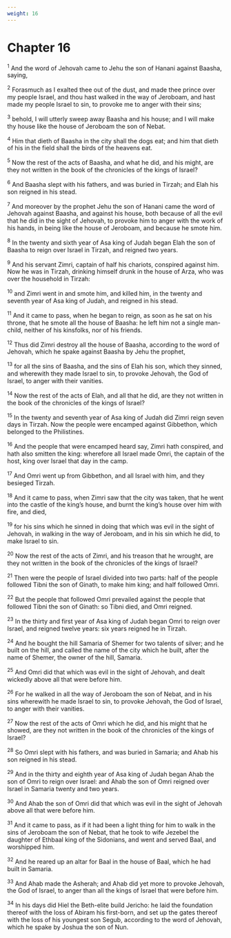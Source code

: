 ```yaml
---
weight: 16
---
```


# Chapter 16

<sup>1</sup> And the word of Jehovah came to Jehu the son of Hanani against Baasha, saying, 

<sup>2</sup> Forasmuch as I exalted thee out of the dust, and made thee prince over my people Israel, and thou hast walked in the way of Jeroboam, and hast made my people Israel to sin, to provoke me to anger with their sins; 

<sup>3</sup> behold, I will utterly sweep away Baasha and his house; and I will make thy house like the house of Jeroboam the son of Nebat. 

<sup>4</sup> Him that dieth of Baasha in the city shall the dogs eat; and him that dieth of his in the field shall the birds of the heavens eat. 

<sup>5</sup> Now the rest of the acts of Baasha, and what he did, and his might, are they not written in the book of the chronicles of the kings of Israel? 

<sup>6</sup> And Baasha slept with his fathers, and was buried in Tirzah; and Elah his son reigned in his stead. 

<sup>7</sup> And moreover by the prophet Jehu the son of Hanani came the word of Jehovah against Baasha, and against his house, both because of all the evil that he did in the sight of Jehovah, to provoke him to anger with the work of his hands, in being like the house of Jeroboam, and because he smote him. 

<sup>8</sup> In the twenty and sixth year of Asa king of Judah began Elah the son of Baasha to reign over Israel in Tirzah, and reigned two years. 

<sup>9</sup> And his servant Zimri, captain of half his chariots, conspired against him. Now he was in Tirzah, drinking himself drunk in the house of Arza, who was over the household in Tirzah: 

<sup>10</sup> and Zimri went in and smote him, and killed him, in the twenty and seventh year of Asa king of Judah, and reigned in his stead. 

<sup>11</sup> And it came to pass, when he began to reign, as soon as he sat on his throne, that he smote all the house of Baasha: he left him not a single man-child, neither of his kinsfolks, nor of his friends. 

<sup>12</sup> Thus did Zimri destroy all the house of Baasha, according to the word of Jehovah, which he spake against Baasha by Jehu the prophet, 

<sup>13</sup> for all the sins of Baasha, and the sins of Elah his son, which they sinned, and wherewith they made Israel to sin, to provoke Jehovah, the God of Israel, to anger with their vanities. 

<sup>14</sup> Now the rest of the acts of Elah, and all that he did, are they not written in the book of the chronicles of the kings of Israel? 

<sup>15</sup> In the twenty and seventh year of Asa king of Judah did Zimri reign seven days in Tirzah. Now the people were encamped against Gibbethon, which belonged to the Philistines. 

<sup>16</sup> And the people that were encamped heard say, Zimri hath conspired, and hath also smitten the king: wherefore all Israel made Omri, the captain of the host, king over Israel that day in the camp. 

<sup>17</sup> And Omri went up from Gibbethon, and all Israel with him, and they besieged Tirzah. 

<sup>18</sup> And it came to pass, when Zimri saw that the city was taken, that he went into the castle of the king’s house, and burnt the king’s house over him with fire, and died, 

<sup>19</sup> for his sins which he sinned in doing that which was evil in the sight of Jehovah, in walking in the way of Jeroboam, and in his sin which he did, to make Israel to sin. 

<sup>20</sup> Now the rest of the acts of Zimri, and his treason that he wrought, are they not written in the book of the chronicles of the kings of Israel? 

<sup>21</sup> Then were the people of Israel divided into two parts: half of the people followed Tibni the son of Ginath, to make him king; and half followed Omri. 

<sup>22</sup> But the people that followed Omri prevailed against the people that followed Tibni the son of Ginath: so Tibni died, and Omri reigned. 

<sup>23</sup> In the thirty and first year of Asa king of Judah began Omri to reign over Israel, and reigned twelve years: six years reigned he in Tirzah. 

<sup>24</sup> And he bought the hill Samaria of Shemer for two talents of silver; and he built on the hill, and called the name of the city which he built, after the name of Shemer, the owner of the hill, Samaria. 

<sup>25</sup> And Omri did that which was evil in the sight of Jehovah, and dealt wickedly above all that were before him. 

<sup>26</sup> For he walked in all the way of Jeroboam the son of Nebat, and in his sins wherewith he made Israel to sin, to provoke Jehovah, the God of Israel, to anger with their vanities. 

<sup>27</sup> Now the rest of the acts of Omri which he did, and his might that he showed, are they not written in the book of the chronicles of the kings of Israel? 

<sup>28</sup> So Omri slept with his fathers, and was buried in Samaria; and Ahab his son reigned in his stead. 

<sup>29</sup> And in the thirty and eighth year of Asa king of Judah began Ahab the son of Omri to reign over Israel: and Ahab the son of Omri reigned over Israel in Samaria twenty and two years. 

<sup>30</sup> And Ahab the son of Omri did that which was evil in the sight of Jehovah above all that were before him. 

<sup>31</sup> And it came to pass, as if it had been a light thing for him to walk in the sins of Jeroboam the son of Nebat, that he took to wife Jezebel the daughter of Ethbaal king of the Sidonians, and went and served Baal, and worshipped him. 

<sup>32</sup> And he reared up an altar for Baal in the house of Baal, which he had built in Samaria. 

<sup>33</sup> And Ahab made the Asherah; and Ahab did yet more to provoke Jehovah, the God of Israel, to anger than all the kings of Israel that were before him. 

<sup>34</sup> In his days did Hiel the Beth-elite build Jericho: he laid the foundation thereof with the loss of Abiram his first-born, and set up the gates thereof with the loss of his youngest son Segub, according to the word of Jehovah, which he spake by Joshua the son of Nun. 


